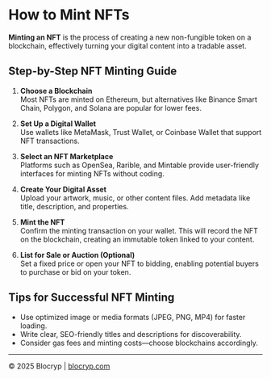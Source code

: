 # How to Mint NFTs

**Minting an NFT** is the process of creating a new non-fungible token on a blockchain, effectively turning your digital content into a tradable asset.

## Step-by-Step NFT Minting Guide

1. **Choose a Blockchain**  
   Most NFTs are minted on Ethereum, but alternatives like Binance Smart Chain, Polygon, and Solana are popular for lower fees.

2. **Set Up a Digital Wallet**  
   Use wallets like MetaMask, Trust Wallet, or Coinbase Wallet that support NFT transactions.

3. **Select an NFT Marketplace**  
   Platforms such as OpenSea, Rarible, and Mintable provide user-friendly interfaces for minting NFTs without coding.

4. **Create Your Digital Asset**  
   Upload your artwork, music, or other content files. Add metadata like title, description, and properties.

5. **Mint the NFT**  
   Confirm the minting transaction on your wallet. This will record the NFT on the blockchain, creating an immutable token linked to your content.

6. **List for Sale or Auction (Optional)**  
   Set a fixed price or open your NFT to bidding, enabling potential buyers to purchase or bid on your token.

## Tips for Successful NFT Minting

- Use optimized image or media formats (JPEG, PNG, MP4) for faster loading.  
- Write clear, SEO-friendly titles and descriptions for discoverability.  
- Consider gas fees and minting costs—choose blockchains accordingly.

---

© 2025 Blocryp | [blocryp.com](https://blocryp.com)
